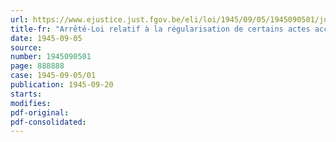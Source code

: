 ```yaml
---
url: https://www.ejustice.just.fgov.be/eli/loi/1945/09/05/1945090501/justel
title-fr: "Arrêté-Loi relatif à la régularisation de certains actes accomplis durant l'occupation ennemie et au recouvrement des impositions communales pour l'exercice 1944"
date: 1945-09-05
source:
number: 1945090501
page: 888888
case: 1945-09-05/01
publication: 1945-09-20
starts:
modifies:
pdf-original:
pdf-consolidated:
---
```


